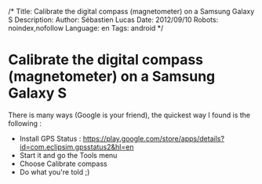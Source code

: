 /*
Title: Calibrate the digital compass (magnetometer) on a Samsung Galaxy S
Description: 
Author: Sébastien Lucas
Date: 2012/09/10
Robots: noindex,nofollow
Language: en
Tags: android
*/
# Calibrate the digital compass (magnetometer) on a Samsung Galaxy S

There is many ways (Google is your friend), the quickest way I found is the following :

*	Install GPS Status : https://play.google.com/store/apps/details?id=com.eclipsim.gpsstatus2&hl=en
*	Start it and go the Tools menu
*	Choose Calibrate compass
*	Do what you're told ;)



